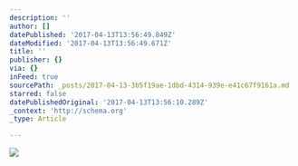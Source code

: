 ```yaml
---
description: ''
author: []
datePublished: '2017-04-13T13:56:49.849Z'
dateModified: '2017-04-13T13:56:49.671Z'
title: ''
publisher: {}
via: {}
inFeed: true
sourcePath: _posts/2017-04-13-3b5f19ae-1dbd-4314-939e-e41c67f9161a.md
starred: false
datePublishedOriginal: '2017-04-13T13:56:10.289Z'
_context: 'http://schema.org'
_type: Article

---
```

![](https://the-grid-user-content.s3-us-west-2.amazonaws.com/73c6687e-a08d-444c-8ce0-debcfeac2393.png)